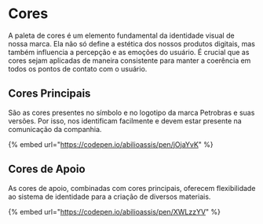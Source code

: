 # Cores

A paleta de cores é um elemento fundamental da identidade visual de nossa marca. Ela não só define a estética dos nossos produtos digitais, mas também influencia a percepção e as emoções do usuário. É crucial que as cores sejam aplicadas de maneira consistente para manter a coerência em todos os pontos de contato com o usuário.

## Cores Principais

São as cores presentes no símbolo e no logotipo da marca Petrobras e suas versões. Por isso, nos identificam facilmente e devem estar presente na comunicação da companhia.

{% embed url="https://codepen.io/abilioassis/pen/jOjaYvK" %}

## Cores de Apoio

As cores de apoio, combinadas com cores principais, oferecem flexibilidade ao sistema de identidade para a criação de diversos materiais.

{% embed url="https://codepen.io/abilioassis/pen/XWLzzYV" %}
